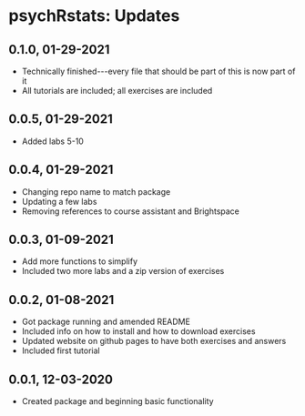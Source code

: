 # psychRstats: Updates

## 0.1.0, 01-29-2021

* Technically finished---every file that should be part of this is now part of it
* All tutorials are included; all exercises are included

## 0.0.5, 01-29-2021

* Added labs 5-10

## 0.0.4, 01-29-2021

* Changing repo name to match package
* Updating a few labs
* Removing references to course assistant and Brightspace

## 0.0.3, 01-09-2021

* Add more functions to simplify
* Included two more labs and a zip version of exercises

## 0.0.2, 01-08-2021

* Got package running and amended README
* Included info on how to install and how to download exercises
* Updated website on github pages to have both exercises and answers
* Included first tutorial

## 0.0.1, 12-03-2020

* Created package and beginning basic functionality